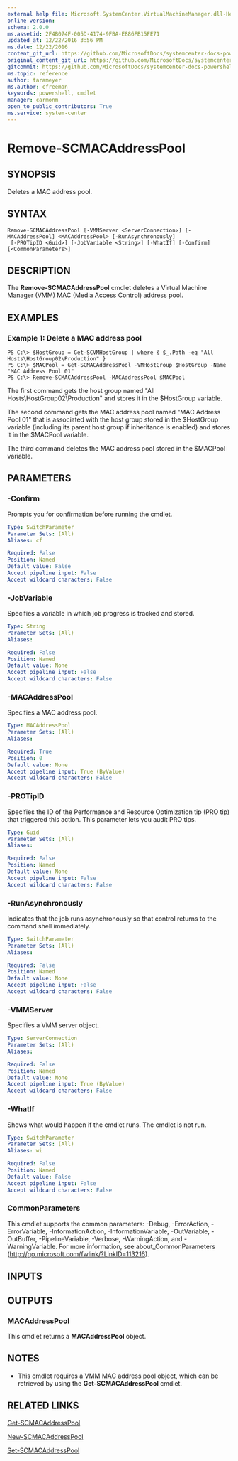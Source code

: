 ```yaml
---
external help file: Microsoft.SystemCenter.VirtualMachineManager.dll-Help.xml
online version: 
schema: 2.0.0
ms.assetid: 2F4B074F-005D-4174-9FBA-E886FB15FE71
updated_at: 12/22/2016 3:56 PM
ms.date: 12/22/2016
content_git_url: https://github.com/MicrosoftDocs/systemcenter-docs-powershell/blob/master/systemcenter-cmdlets/SystemCenter2016/VirtualMachineManager/vlatest/Remove-SCMACAddressPool.md
original_content_git_url: https://github.com/MicrosoftDocs/systemcenter-docs-powershell/blob/master/systemcenter-cmdlets/SystemCenter2016/VirtualMachineManager/vlatest/Remove-SCMACAddressPool.md
gitcommit: https://github.com/MicrosoftDocs/systemcenter-docs-powershell/blob/96e5647587661652225fbdd2c797cd4d59d542bc/systemcenter-cmdlets/SystemCenter2016/VirtualMachineManager/vlatest/Remove-SCMACAddressPool.md
ms.topic: reference
author: tarameyer
ms.author: cfreeman
keywords: powershell, cmdlet
manager: carmonm
open_to_public_contributors: True
ms.service: system-center
---
```


# Remove-SCMACAddressPool

## SYNOPSIS
Deletes a MAC address pool.

## SYNTAX

```
Remove-SCMACAddressPool [-VMMServer <ServerConnection>] [-MACAddressPool] <MACAddressPool> [-RunAsynchronously]
 [-PROTipID <Guid>] [-JobVariable <String>] [-WhatIf] [-Confirm] [<CommonParameters>]
```

## DESCRIPTION
The **Remove-SCMACAddressPool** cmdlet deletes a Virtual Machine Manager (VMM) MAC (Media Access Control) address pool.

## EXAMPLES

### Example 1: Delete a MAC address pool
```
PS C:\> $HostGroup = Get-SCVMHostGroup | where { $_.Path -eq "All Hosts\HostGroup02\Production" }
PS C:\> $MACPool = Get-SCMACAddressPool -VMHostGroup $HostGroup -Name "MAC Address Pool 01"
PS C:\> Remove-SCMACAddressPool -MACAddressPool $MACPool
```

The first command gets the host group named "All Hosts\HostGroup02\Production" and stores it in the $HostGroup variable.

The second command gets the MAC address pool named "MAC Address Pool 01" that is associated with the host group stored in the $HostGroup variable (including its parent host group if inheritance is enabled) and stores it in the $MACPool variable.

The third command deletes the MAC address pool stored in the $MACPool variable.

## PARAMETERS

### -Confirm
Prompts you for confirmation before running the cmdlet.

```yaml
Type: SwitchParameter
Parameter Sets: (All)
Aliases: cf

Required: False
Position: Named
Default value: False
Accept pipeline input: False
Accept wildcard characters: False
```

### -JobVariable
Specifies a variable in which job progress is tracked and stored.

```yaml
Type: String
Parameter Sets: (All)
Aliases: 

Required: False
Position: Named
Default value: None
Accept pipeline input: False
Accept wildcard characters: False
```

### -MACAddressPool
Specifies a MAC address pool.

```yaml
Type: MACAddressPool
Parameter Sets: (All)
Aliases: 

Required: True
Position: 0
Default value: None
Accept pipeline input: True (ByValue)
Accept wildcard characters: False
```

### -PROTipID
Specifies the ID of the Performance and Resource Optimization tip (PRO tip) that triggered this action.
This parameter lets you audit PRO tips.

```yaml
Type: Guid
Parameter Sets: (All)
Aliases: 

Required: False
Position: Named
Default value: None
Accept pipeline input: False
Accept wildcard characters: False
```

### -RunAsynchronously
Indicates that the job runs asynchronously so that control returns to the command shell immediately.

```yaml
Type: SwitchParameter
Parameter Sets: (All)
Aliases: 

Required: False
Position: Named
Default value: None
Accept pipeline input: False
Accept wildcard characters: False
```

### -VMMServer
Specifies a VMM server object.

```yaml
Type: ServerConnection
Parameter Sets: (All)
Aliases: 

Required: False
Position: Named
Default value: None
Accept pipeline input: True (ByValue)
Accept wildcard characters: False
```

### -WhatIf
Shows what would happen if the cmdlet runs.
The cmdlet is not run.

```yaml
Type: SwitchParameter
Parameter Sets: (All)
Aliases: wi

Required: False
Position: Named
Default value: False
Accept pipeline input: False
Accept wildcard characters: False
```

### CommonParameters
This cmdlet supports the common parameters: -Debug, -ErrorAction, -ErrorVariable, -InformationAction, -InformationVariable, -OutVariable, -OutBuffer, -PipelineVariable, -Verbose, -WarningAction, and -WarningVariable. For more information, see about_CommonParameters (http://go.microsoft.com/fwlink/?LinkID=113216).

## INPUTS

## OUTPUTS

### MACAddressPool
This cmdlet returns a **MACAddressPool** object.

## NOTES
* This cmdlet requires a VMM MAC address pool object, which can be retrieved by using the **Get-SCMACAddressPool** cmdlet.

## RELATED LINKS

[Get-SCMACAddressPool](xref:SystemCenter2016/VirtualMachineManager/vlatest/Get-SCMACAddressPool.md)

[New-SCMACAddressPool](xref:SystemCenter2016/VirtualMachineManager/vlatest/New-SCMACAddressPool.md)

[Set-SCMACAddressPool](xref:SystemCenter2016/VirtualMachineManager/vlatest/Set-SCMACAddressPool.md)


